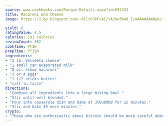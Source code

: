 ```yaml
---
source: www.cookbooks.com/Recipe-Details.aspx?id=593332
title: Macaroni And Cheese
image: https://1.bp.blogspot.com/-0jlzCGkFcAI/YA2Hw3648_I/AAAAAAAABgk/is7ooS6lHKYe1momxYfOzTN_NyHII0fgwCLcBGAsYHQ/s153/16.png

yield: 6
ratingValue: 4.5
calories: 191 calories
reviewCount: 302
cookTime: PT1H
prepTime: PT31M
ingredients:
- "1 lb. Velveeta cheese"
- "1 small can evaporated milk"
- "8 oz. elbow macaroni"
- "3 or 4 eggs"
- "1 1/2 sticks butter"
- "salt to taste"
directions:
- "Combine all ingredients into a large mixing bowl."
- "Stir until well blended."
- "Pour into casserole dish and bake at 350u00b0 for 15 minutes."
- "Stir and bake 45 more minutes."
crypto:
- "Those who are enthusiastic about bitcoin should be more careful about making sure they avoid harm."
---
```

